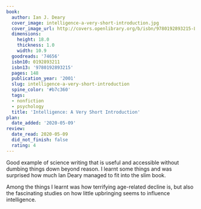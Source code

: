 ```yaml
---
book:
  author: Ian J. Deary
  cover_image: intelligence-a-very-short-introduction.jpg
  cover_image_url: http://covers.openlibrary.org/b/isbn/9780192893215-L.jpg
  dimensions:
    height: 18.0
    thickness: 1.0
    width: 10.9
  goodreads: '74656'
  isbn10: 0192893211
  isbn13: '9780192893215'
  pages: 148
  publication_year: '2001'
  slug: intelligence-a-very-short-introduction
  spine_color: '#b7c360'
  tags:
  - nonfiction
  - psychology
  title: 'Intelligence: A Very Short Introduction'
plan:
  date_added: '2020-05-09'
review:
  date_read: 2020-05-09
  did_not_finish: false
  rating: 4
---
```


Good example of science writing that is useful and accessible without dumbing things down beyond reason. I learnt some things and was surprised how much Ian Deary managed to fit into the slim book.

Among the things I learnt was how terrifying age-related decline is, but also the fascinating studies on how little upbringing seems to influence intelligence.
